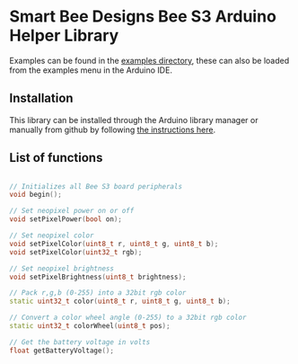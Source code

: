 # Smart Bee Designs Bee S3 Arduino Helper Library

Examples can be found in the [examples directory](./examples/), these can also be loaded from the examples menu in the Arduino IDE.

## Installation

This library can be installed through the Arduino library manager or manually from github by following [the instructions here](https://docs.arduino.cc/software/ide-v1/tutorials/installing-libraries).

## List of functions

```c++

// Initializes all Bee S3 board peripherals
void begin();

// Set neopixel power on or off
void setPixelPower(bool on);

// Set neopixel color
void setPixelColor(uint8_t r, uint8_t g, uint8_t b);
void setPixelColor(uint32_t rgb);

// Set neopixel brightness
void setPixelBrightness(uint8_t brightness);

// Pack r,g,b (0-255) into a 32bit rgb color
static uint32_t color(uint8_t r, uint8_t g, uint8_t b);

// Convert a color wheel angle (0-255) to a 32bit rgb color
static uint32_t colorWheel(uint8_t pos);

// Get the battery voltage in volts
float getBatteryVoltage();

```
